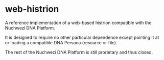 # web-histrion
A reference implementation of a web-based histrion compatible with the Nuchwezi DNA Platform.

It is designed to require no other particular dependence except pointing it at or loading a compatible DNA Persona (resource or file).

The rest of the Nuchwezi DNA Platform is still prorietary and thus closed.
